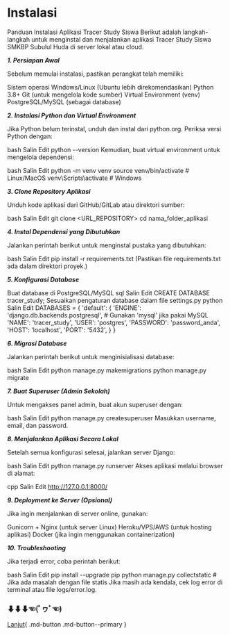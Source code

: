 # Instalasi

Panduan Instalasi Aplikasi Tracer Study Siswa
Berikut adalah langkah-langkah untuk menginstal dan menjalankan aplikasi Tracer Study Siswa SMKBP Subulul Huda di server lokal atau cloud.

***1. Persiapan Awal***

Sebelum memulai instalasi, pastikan perangkat telah memiliki:

Sistem operasi Windows/Linux (Ubuntu lebih direkomendasikan)
Python 3.8+
Git (untuk mengelola kode sumber)
Virtual Environment (venv)
PostgreSQL/MySQL (sebagai database)

***2. Instalasi Python dan Virtual Environment***

Jika Python belum terinstal, unduh dan instal dari python.org.
Periksa versi Python dengan:

bash
Salin
Edit
python --version
Kemudian, buat virtual environment untuk mengelola dependensi:

bash
Salin
Edit
python -m venv venv
source venv/bin/activate  # Linux/MacOS
venv\Scripts\activate  # Windows

***3. Clone Repository Aplikasi***

Unduh kode aplikasi dari GitHub/GitLab atau direktori sumber:

bash
Salin
Edit
git clone <URL_REPOSITORY>
cd nama_folder_aplikasi

***4. Instal Dependensi yang Dibutuhkan***

Jalankan perintah berikut untuk menginstal pustaka yang dibutuhkan:

bash
Salin
Edit
pip install -r requirements.txt
(Pastikan file requirements.txt ada dalam direktori proyek.)

***5. Konfigurasi Database***

Buat database di PostgreSQL/MySQL
sql
Salin
Edit
CREATE DATABASE tracer_study;
Sesuaikan pengaturan database dalam file settings.py
python
Salin
Edit
DATABASES = {
    'default': {
        'ENGINE': 'django.db.backends.postgresql',  # Gunakan 'mysql' jika pakai MySQL
        'NAME': 'tracer_study',
        'USER': 'postgres',
        'PASSWORD': 'password_anda',
        'HOST': 'localhost',
        'PORT': '5432',
    }
}

***6. Migrasi Database***

Jalankan perintah berikut untuk menginisialisasi database:

bash
Salin
Edit
python manage.py makemigrations
python manage.py migrate

***7. Buat Superuser (Admin Sekolah)***

Untuk mengakses panel admin, buat akun superuser dengan:

bash
Salin
Edit
python manage.py createsuperuser
Masukkan username, email, dan password.

***8. Menjalankan Aplikasi Secara Lokal***

Setelah semua konfigurasi selesai, jalankan server Django:

bash
Salin
Edit
python manage.py runserver
Akses aplikasi melalui browser di alamat:

cpp
Salin
Edit
http://127.0.0.1:8000/

***9. Deployment ke Server (Opsional)***

Jika ingin menjalankan di server online, gunakan:

Gunicorn + Nginx (untuk server Linux)
Heroku/VPS/AWS (untuk hosting aplikasi)
Docker (jika ingin menggunakan containerization)

***10. Troubleshooting***

Jika terjadi error, coba perintah berikut:

bash
Salin
Edit
pip install --upgrade pip
python manage.py collectstatic  # Jika ada masalah dengan file statis
Jika masih ada kendala, cek log error di terminal atau file logs/error.log.
### ⬇⬇⬇☜(ﾟヮﾟ☜)  
[Lanjut](04.md){ .md-button .md-button--primary }

